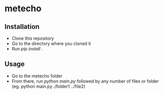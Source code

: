 # metecho
## Installation
- Clone this repository 
- Go to the directory where you cloned it
- Run *pip install .*

## Usage
- Go to the metecho folder
- From there, run *python main.py* followed by any number of files or folder (eg. python main.py ./folder1 ../file2) 
